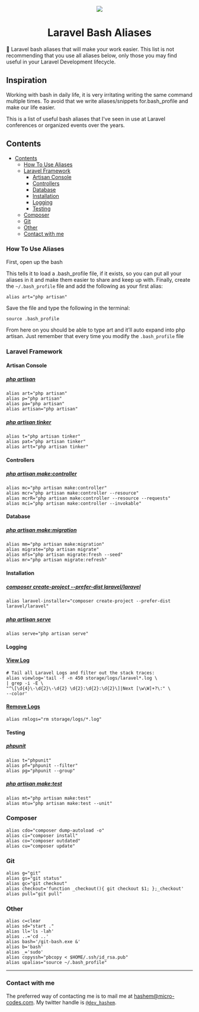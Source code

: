 <p align="center"><img src="https://miro.medium.com/max/1400/1*nlte8CxUQ8S3MpN9aA1KmA.png"><p>
<h1 align="center">Laravel Bash Aliases</h1>


<p align="center">

🚀 Laravel bash aliases that will make your work easier. 
This list is not recommending that you use all aliases below, only those you may find useful in your Laravel Development lifecycle.

## Inspiration

Working with bash in daily life, it is very irritating writing the same command multiple times.
To avoid that we write aliases/snippets for.bash_profile and make our life easier.

This is a list of useful bash aliases that I've seen in use at Laravel conferences or organized events over the years.

## Contents

- [Contents](#contents)
    - [How To Use Aliases](#how-to-use-aliases)
    - [Laravel Framework](#laravel-framework)
        - [Artisan Console](#artisan-console)
        - [Controllers](#controllers)
        - [Database](#database)
        - [Installation](#installation)
        - [Logging](#logging)
        - [Testing](#testing)
    - [Composer](#composer)
    - [Git](#git)
    - [Other](#other)
    - [Contact with me](#contact)

<a id="how-to-use-aliases"></a>
### How To Use Aliases

First, open up the bash

This tells it to load a .bash_profile file, if it exists, so you can put all your aliases in it and make them easier to share and keep up with. Finally, create the `~/.bash_profile` file and add the following as your first alias:

    alias art="php artisan"

Save the file and type the following in the terminal:

    source .bash_profile

From here on you should be able to type art and it’ll auto expand into php artisan. Just remember that every time you modify the `.bash_profile` file

<a id="laravel-framework"></a>
### Laravel Framework

<a id="artisan-console"></a>
#### Artisan Console
##### [php artisan](https://laravel.com/docs/artisan)
    alias art="php artisan"
    alias p="php artisan"
    alias pa="php artisan"
    alias artisan="php artisan"

##### [php artisan tinker](https://laravel.com/docs/artisan#tinker)
    alias t="php artisan tinker"
    alias pat="php artisan tinker"
    alias artt="php artisan tinker"

<a id="controllers"></a>
#### Controllers
##### [php artisan make:controller](https://laravel.com/docs/controllers)
    alias mc="php artisan make:controller"
    alias mcr="php artisan make:controller --resource"
    alias mcrR="php artisan make:controller --resource --requests"
    alias mci="php artisan make:controller --invokable"

<a id="database"></a>
#### Database
##### [php artisan make:migration](https://laravel.com/docs/migrations#generating-migrations)
    alias mm="php artisan make:migration"
    alias migrate="php artisan migrate"
    alias mfs="php artisan migrate:fresh --seed"
    alias mr="php artisan migrate:refresh"

<a id="installation"></a>
#### Installation
##### [composer create-project --prefer-dist laravel/laravel](https://laravel.com/docs/5.8/installation)
    alias laravel-installer="composer create-project --prefer-dist laravel/laravel"

##### [php artisan serve](https://laravel.com/docs/5.8/installation)
    alias serve="php artisan serve"

<a id="logging"></a>
#### Logging
#### [View Log](https://laravel.com/docs/5.8/logging)
    # Tail all Laravel Logs and filter out the stack traces:
    alias viewlog='tail -f -n 450 storage/logs/laravel*.log \
    | grep -i -E \
    "^\[\d{4}\-\d{2}\-\d{2} \d{2}:\d{2}:\d{2}\]|Next [\w\W]+?\:" \
    --color'

#### [Remove Logs](https://laravel.com/docs/5.8/logging)
    alias rmlogs="rm storage/logs/*.log"

<a id="testing"></a>
#### Testing
##### [phpunit](https://laravel.com/docs/testing#creating-and-running-tests)
    alias t="phpunit"
    alias pf="phpunit --filter"
    alias pg="phpunit --group"

##### [php artisan make:test](https://laravel.com/docs/testing#creating-and-running-tests)
    alias mt="php artisan make:test"
    alias mtu="php artisan make:test --unit"

<a id="composer"></a>
### Composer
    alias cdo="composer dump-autoload -o"
    alias ci="composer install"
    alias co="composer outdated"
    alias cu="composer update"

<a id="git"></a>
### Git
    alias g="git"
    alias gs="git status"
    alias gc="git checkout"
    alias checkout='function _checkout(){ git checkout $1; };_checkout'
    alias pull="git pull"

<a id="other"></a>
### Other
    alias c=clear
    alias sd="start ."
    alias ll='ls -lah'
    alias ..='cd ..'
    alias bash='/git-bash.exe &'
    alias b='bash'
    alias _='sudo'
    alias copyssh="pbcopy < $HOME/.ssh/id_rsa.pub"
    alias upalias="source ~/.bash_profile"

---
<a id="contact"></a>
### Contact with me
The preferred way of contacting me is to mail me at
[hashem@micro-codes.com](mailto:hashem@micro-codes.com). 
My twitter handle is [`@dev_hashem`](https://twitter.com/dev_hashem).